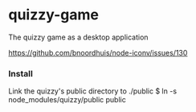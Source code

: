 # quizzy-game
The quizzy game as a desktop application

https://github.com/bnoordhuis/node-iconv/issues/130

### Install ###

Link the quizzy's public directory to ./public
$ ln -s node_modules/quizzy/public public